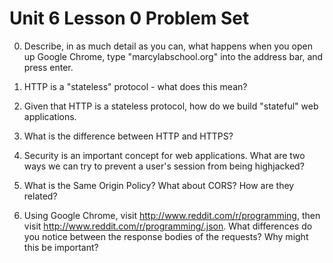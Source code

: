 # Unit 6 Lesson 0 Problem Set

0. Describe, in as much detail as you can, what happens when you open up Google Chrome, type "marcylabschool.org" into the address bar, and press enter.

1. HTTP is a "stateless" protocol - what does this mean?

2. Given that HTTP is a stateless protocol, how do we build "stateful" web applications.

3. What is the difference between HTTP and HTTPS?

4. Security is an important concept for web applications. What are two ways we can try to prevent a user's session from being highjacked?

5. What is the Same Origin Policy? What about CORS? How are they related?

6. Using Google Chrome, visit http://www.reddit.com/r/programming, then visit http://www.reddit.com/r/programming/.json. What differences do you notice between the response bodies of the requests? Why might this be important?
